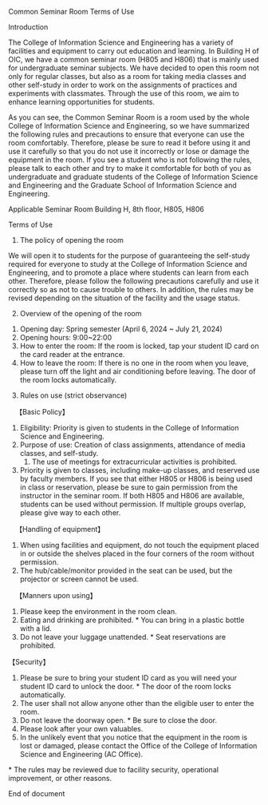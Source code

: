 ﻿Common Seminar Room Terms of Use 

Introduction 

The College of Information Science and Engineering has a variety of facilities and equipment to carry out education and learning. In Building H of OIC, we have a common seminar room (H805 and H806) that is mainly used for undergraduate seminar subjects. We have decided to open this room not only for regular classes, but also as a room for taking media classes and other self-study in order to work on the assignments of practices and experiments with classmates. Through the use of this room, we aim to enhance learning opportunities for students. 

As you can see, the Common Seminar Room is a room used by the whole College of Information Science and Engineering, so we have summarized the following rules and precautions to ensure that everyone can use the room comfortably. Therefore, please be sure to read it before using it and use it carefully so that you do not use it incorrectly or lose or damage the equipment in the room. If you see a student who is not following the rules, please talk to each other and try to make it comfortable for both of you as undergraduate and graduate students of the College of Information Science and Engineering and the Graduate School of Information Science and Engineering.  

Applicable Seminar Room Building H, 8th floor, H805, H806 

Terms of Use 

1. The policy of opening the room

We will open it to students for the purpose of guaranteeing the self-study required for everyone to study at the College of Information Science and Engineering, and to promote a place where students can learn from each other. Therefore, please follow the following precautions carefully and use it correctly so as not to cause trouble to others. In addition, the rules may be revised depending on the situation of the facility and the usage status. 

2. Overview of the opening of the room
1) Opening day: Spring semester (April 6, 2024 ~ July 21, 2024)
1) Opening hours: 9:00~22:00
1) How to enter the room: If the room is locked, tap your student ID card on the card reader at the entrance. 
1) How to leave the room: If there is no one in the room when you leave, please turn off the light and air conditioning before leaving. The door of the room locks automatically. 


3. Rules on use (strict observance) 

`  `【Basic Policy】 

1) Eligibility: Priority is given to students in the College of Information Science and Engineering. 
1) Purpose of use: Creation of class assignments, attendance of media classes, and self-study.  
   1. The use of meetings for extracurricular activities is prohibited. 
1) Priority is given to classes, including make-up classes, and reserved use by faculty members. If you see that either H805 or H806 is being used in class or reservation, please be sure to gain permission from the instructor in the seminar room. If both H805 and H806 are available, students can be used without permission. If multiple groups overlap, please give way to each other. 

`  `【Handling of equipment】  

1) When using facilities and equipment, do not touch the equipment placed in or outside the shelves placed in the four corners of the room without permission. 
1) The hub/cable/monitor provided in the seat can be used, but the projector or screen cannot be used. 

`  `【Manners upon using】 

1) Please keep the environment in the room clean. 
1) Eating and drinking are prohibited. \* You can bring in a plastic bottle with a lid. 
1) Do not leave your luggage unattended. \* Seat reservations are prohibited. 

【Security】  

1) Please be sure to bring your student ID card as you will need your student ID card to unlock the door. \* The door of the room locks automatically. 
1) The user shall not allow anyone other than the eligible user to enter the room. 
1) Do not leave the doorway open. \* Be sure to close the door. 
1) Please look after your own valuables. 
1) In the unlikely event that you notice that the equipment in the room is lost or damaged, please contact the Office of the College of Information Science and Engineering (AC Office). 

\* The rules may be reviewed due to facility security, operational improvement, or other reasons. 

End of document 
